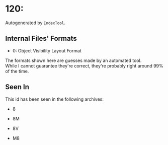 # 120: 

Autogenerated by `IndexTool`.  



## Internal Files' Formats
- 0: Object Visibility Layout Format

The formats shown here are guesses made by an automated tool.  
While I cannot guarantee they're correct, they're probably right around 99% of the time.

## Seen In

This id has been seen in the following archives:  

- 8  

- 8M  

- 8V  

- M8  
